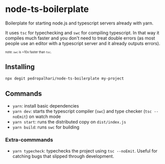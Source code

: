 # node-ts-boilerplate

Boilerplate for starting node.js and typescript servers already with yarn.

It uses `tsc` for typechecking and `swc` for compiling typescript. In that way it compiles much faster and you don't need to treat double errors (as most people use an editor with a typescript server and it already outputs errors).

<sub><sup>note: `swc` is ~10x faster than `tsc`.</sup></sub>

## Installing

`npx degit pedropalhari/node-ts-boilerplate my-project`

## Commands

- `yarn`: install basic dependencies
- `yarn dev`: starts the typescript compiler (`swc`) and type checker (`tsc --noEmit`) on watch mode
- `yarn start`: runs the distributed copy on `dist/index.js`
- `yarn build`: runs `swc` for building

### Extra-commmands

- `yarn typecheck`: typechecks the project using `tsc --noEmit`. Useful for catching bugs that slipped through development.

